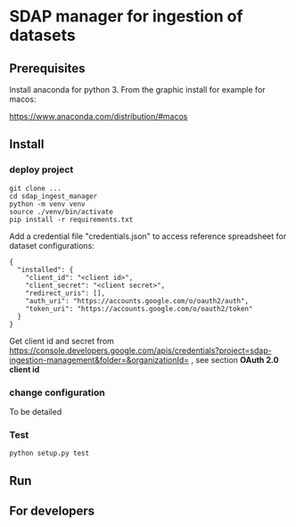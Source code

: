 # SDAP manager for ingestion of datasets

## Prerequisites

Install anaconda for python 3. From the graphic install for example for macos:

https://www.anaconda.com/distribution/#macos


## Install

### deploy project

    git clone ...
    cd sdap_ingest_manager
    python -m venv venv
    source ./venv/bin/activate
    pip install -r requirements.txt

Add a credential file "credentials.json" to access reference spreadsheet for dataset configurations:

    
    {
      "installed": {
        "client_id": "<client id>",
        "client_secret": "<client secret>",
        "redirect_uris": [],
        "auth_uri": "https://accounts.google.com/o/oauth2/auth",
        "token_uri": "https://accounts.google.com/o/oauth2/token"
      }
    }
    
Get client id and secret from https://console.developers.google.com/apis/credentials?project=sdap-ingestion-management&folder=&organizationId=
, see section <b>OAuth 2.0 client id</b>

### change configuration

To be detailed

### Test

    python setup.py test


## Run


## For developers

